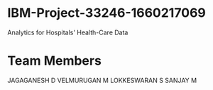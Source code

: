 # IBM-Project-33246-1660217069
Analytics for Hospitals' Health-Care Data

# Team Members
JAGAGANESH D
VELMURUGAN M
LOKKESWARAN S
SANJAY M
